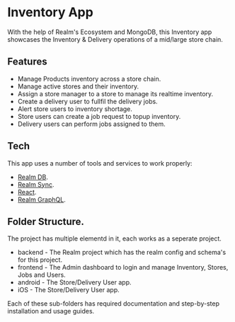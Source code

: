 # Inventory App

With the help of Realm's Ecosystem and MongoDB, this Inventory app showcases the Inventory & Delivery operations of a mid/large store chain.

## Features

- Manage Products inventory across a store chain. 
- Manage active stores and their inventory.
- Assign a store manager to a store to manage its realtime inventory.
- Create a delivery user to fullfil the delivery jobs.
- Alert store users to inventory shortage.
- Store users can create a job request to topup inventory.
- Delivery users can perform jobs assigned to them.
## Tech

This app uses a number of tools and services to work properly:

- [Realm DB](https://docs.mongodb.com/realm/cloud/).
- [Realm Sync](https://docs.mongodb.com/realm/sync/).
- [React](https://reactjs.org/docs/getting-started.html).
- [Realm GraphQL](https://docs.mongodb.com/realm/graphql/).

## Folder Structure.

The project has multiple elementd in it, each works as a seperate project.

 - backend - The Realm project which has the realm config and schema's for this project.
 - frontend - The Admin dashboard to login and manage Inventory, Stores, Jobs and Users.
 - android - The Store/Delivery User app.
 - iOS - The Store/Delivery User app.
 
Each of these sub-folders has required documentation and step-by-step installation and usage guides.
